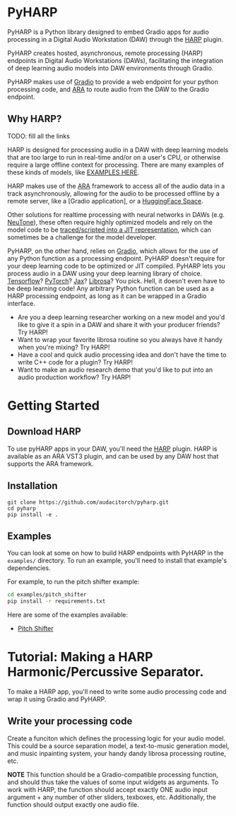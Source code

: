 # PyHARP

PyHARP is a Python library designed to embed Gradio apps for audio processing in a Digital Audio Workstation (DAW) through the [HARP](https://github.com/audacitorch/HARP) plugin. 

PyHARP creates hosted, asynchronous, remote processing (HARP) endpoints in Digital Audio Workstations (DAWs), facilitating the integration of deep learning audio models into DAW environments through Gradio.

PyHARP makes use of [Gradio]() to provide a web endpoint for your python processing code, and [ARA]() to route audio from the DAW to the Gradio endpoint. 

## Why HARP? 
TODO: fill all the links

HARP is designed for processing audio in a DAW with deep learning models that are too large to run in real-time and/or on a user's CPU, or otherwise require a large offline context for processing. There are many examples of these kinds of models, like [EXAMPLES HERE]().  

HARP makes use of the [ARA]() framework to access all of the audio data in a track asynchronously, allowing for the audio to be processed offline by a remote server, like a [Gradio application], or a [HuggingFace Space]().

Other solutions for realtime processing with neural networks in DAWs (e.g. [NeuTone](https://neutone.space/)), these often require highly optimized models and rely on the model code to be [traced/scripted into a JIT representation](), which can sometimes be a challenge for the model developer.

PyHARP, on the other hand, relies on [Gradio](), which allows for the use of any Python function as a processing endpoint. PyHARP doesn't require for your deep learning code to be optimized or JIT compiled. PyHARP lets you process audio in a DAW using your deep learning library of choice. [Tensorflow]()? [PyTorch]()? [Jax]()? [Librosa]()? You pick. Hell, it doesn't even have to be deep learning code! Any arbitrary Python function can be used as a HARP processing endpoint, as long as it can be wrapped in a Gradio interface.

- Are you a deep learning researcher working on a new model and you'd like to give it a spin in a DAW and share it with your producer friends? Try HARP!
- Want to wrap your favorite librosa routine so you always have it handy when you're mixing? Try HARP! 
- Have a cool and quick audio processing idea and don't have the time to write C++ code for a plugin? Try HARP!
- Want to make an audio research demo that you'd like to put into an audio production workflow? Try HARP!

# Getting Started

## Download HARP
To use pyHARP apps in your DAW, you'll need the [HARP](https://github.com/audacitorch/harp) plugin. HARP is available as an ARA VST3 plugin, and can be used by any DAW host that supports the ARA framework. 


## Installation

```
git clone https://github.com/audacitorch/pyharp.git
cd pyharp
pip install -e .
```

## Examples
You can look at some on how to build HARP endpoints with PyHARP in the `examples/` directory. 
To run an example, you'll need to install that example's dependencies. 

For example, to run the pitch shifter example: 

```bash
cd examples/pitch_shifter
pip install -r requirements.txt
```

Here are some of the examples available:
- [Pitch Shifter](examples/pitch_shifter/)

# Tutorial: Making a HARP Harmonic/Percussive Separator.

To make a HARP app, you'll need to write some audio processing code and wrap it using Gradio and PyHARP.

## Write your processing code

Create a funciton which defines the processing logic for your audio model. This could be a source separation model, a text-to-music generation model, and music inpainting system, your handy dandy librosa processing routine, etc. 

**NOTE** This function should be a Gradio-compatible processing function, and should thus take the values of some input widgets as arguments. To work with HARP, the function should accept exactly ONE audio input argument + any number of other sliders, texboxes, etc. Additionally, the function should output exactly one audio file. 

